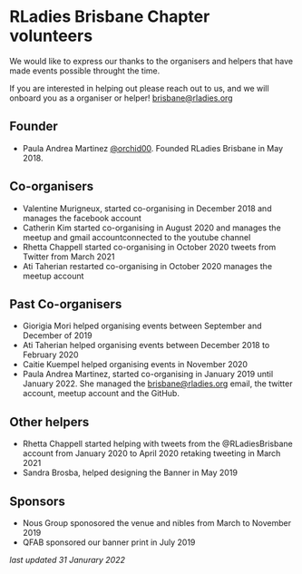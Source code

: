 # RLadies Brisbane Chapter volunteers

We would like to express our thanks to the organisers and helpers that have made events possible throught the time.

If you are interested in helping out please reach out to us, and we will onboard you as a organiser or helper! brisbane@rladies.org

## Founder

- Paula Andrea Martinez [@orchid00](twitter.com/orchid00). Founded RLadies Brisbane in May 2018. 

## Co-organisers

- Valentine Murigneux, started co-organising in December 2018 and manages the facebook account
- Catherin Kim started co-organising in August 2020 and manages the meetup and gmail accountconnected to the youtube channel
- Rhetta Chappell started co-organising in October 2020 tweets from Twitter from March 2021
- Ati Taherian restarted co-organising in October 2020 manages the meetup account

## Past Co-organisers

- Giorigia Mori helped organising events between September and December of 2019
- Ati Taherian helped organising events between December 2018 to February 2020
- Caitie Kuempel helped organising events in November 2020
- Paula Andrea Martinez, started co-organising in January 2019 until January 2022. She managed the brisbane@rladies.org email, the twitter account, meetup account and the GitHub.

## Other helpers
- Rhetta Chappell started helping with tweets from the @RLadiesBrisbane account from January 2020 to April 2020 retaking tweeting in March 2021
- Sandra Brosba, helped designing the Banner in May 2019

## Sponsors
- Nous Group sponosored the venue and nibles from March to November 2019
- QFAB sponsored our banner print in July 2019


*last updated 31 Janurary 2022*
